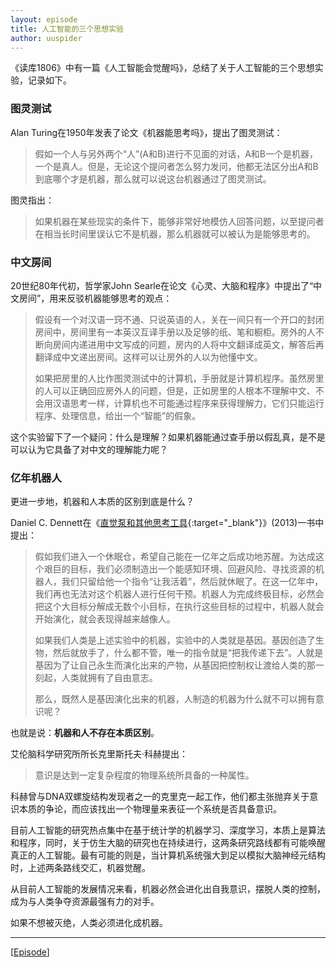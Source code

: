 ```yaml
---
layout: episode
title: 人工智能的三个思想实验
author: uuspider
---
```

《读库1806》中有一篇《人工智能会觉醒吗》，总结了关于人工智能的三个思想实验，记录如下。

### 图灵测试

Alan Turing在1950年发表了论文《机器能思考吗》，提出了图灵测试：

>假如一个人与另外两个“人”(A和B)进行不见面的对话，A和B一个是机器，一个是真人。但是，无论这个提问者怎么努力发问，他都无法区分出A和B到底哪个才是机器，那么就可以说这台机器通过了图灵测试。

图灵指出：

>如果机器在某些现实的条件下，能够非常好地模仿人回答问题，以至提问者在相当长时间里误认它不是机器，那么机器就可以被认为是能够思考的。

### 中文房间

20世纪80年代初，哲学家John Searle在论文《心灵、大脑和程序》中提出了“中文房间”，用来反驳机器能够思考的观点：

>假设有一个对汉语一窍不通、只说英语的人，关在一间只有一个开口的封闭房间中，房间里有一本英汉互译手册以及足够的纸、笔和橱柜。房外的人不断向房间内递进用中文写成的问题，房内的人将中文翻译成英文，解答后再翻译成中文递出房间。这样可以让房外的人以为他懂中文。
>
>如果把房里的人比作图灵测试中的计算机，手册就是计算机程序。虽然房里的人可以正确回应房外人的问题，但是，正如房里的人根本不理解中文、不会用汉语思考一样，计算机也不可能通过程序来获得理解力，它们只能运行程序、处理信息，给出一个“智能”的假象。

这个实验留下了一个疑问：什么是理解？如果机器能通过查手册以假乱真，是不是可以认为它具备了对中文的理解能力呢？

### 亿年机器人

更进一步地，机器和人本质的区别到底是什么？

Daniel C. Dennett在《[直觉泵和其他思考工具][add01]{:target="_blank"}》(2013)一书中提出：

>假如我们进入一个休眠仓，希望自己能在一亿年之后成功地苏醒。为达成这个艰巨的目标，我们必须制造出一个能感知环境、回避风险、寻找资源的机器人，我们只留给他一个指令“让我活着”，然后就休眠了。在这一亿年中，我们再也无法对这个机器人进行任何干预。机器人为完成终极目标，必然会把这个大目标分解成无数个小目标，在执行这些目标的过程中，机器人就会开始演化，就会表现得越来越像人。
>
>如果我们人类是上述实验中的机器，实验中的人类就是基因。基因创造了生物，然后就放手了，什么都不管，唯一的指令就是“把我传递下去”。人就是基因为了让自己永生而演化出来的产物，从基因把控制权让渡给人类的那一刻起，人类就拥有了自由意志。
>
>那么，既然人是基因演化出来的机器，人制造的机器为什么就不可以拥有意识呢？

也就是说：**机器和人不存在本质区别**。

艾伦脑科学研究所所长克里斯托夫·科赫提出：

>意识是达到一定复杂程度的物理系统所具备的一种属性。

科赫曾与DNA双螺旋结构发现者之一的克里克一起工作，他们都主张抛弃关于意识本质的争论，而应该找出一个物理量来表征一个系统是否具备意识。

目前人工智能的研究热点集中在基于统计学的机器学习、深度学习，本质上是算法和程序，同时，关于仿生大脑的研究也在持续进行，这两条研究路线都有可能唤醒真正的人工智能。最有可能的则是，当计算机系统强大到足以模拟大脑神经元结构时，上述两条路线交汇，机器觉醒。

从目前人工智能的发展情况来看，机器必然会进化出自我意识，摆脱人类的控制，成为与人类争夺资源最强有力的对手。

如果不想被灭绝，人类必须进化成机器。

***

[[Episode][episode]]

[episode]:http://about.uuspider.com/2019/06/02/episodeindex.html

[add01]:https://book.douban.com/subject/30340107/
